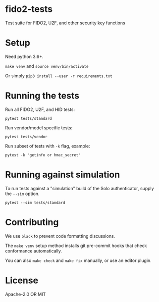 # fido2-tests

Test suite for FIDO2, U2F, and other security key functions

# Setup

Need python 3.6+.

`make venv` and `source venv/bin/activate`

Or simply `pip3 install --user -r requirements.txt`

# Running the tests

Run all FIDO2, U2F, and HID tests:

```
pytest tests/standard
```

Run vendor/model specific tests:

```
pytest tests/vendor
```

Run subset of tests with `-k` flag, example:
```
pytest -k "getinfo or hmac_secret"
```

# Running against simulation

To run tests against a "simulation" build of the Solo authenticator, supply the `--sim` option.

```
pytest --sim tests/standard
```

# Contributing

We use `black` to prevent code formatting discussions.

The `make venv` setup method installs git pre-commit hooks that check conformance automatically.

You can also `make check` and `make fix` manually, or use an editor plugin.

# License

Apache-2.0 OR MIT

